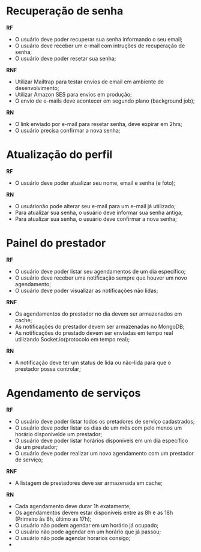 # Recuperação de senha

**RF**

- O usuário deve poder recuperar sua senha informando o seu email;
- O usuário deve receber um e-mail com intruções de recuperação de senha;
- O usuário deve poder resetar sua senha;

**RNF**

- Utilizar Mailtrap para testar envios de email em ambiente de desenvolvimento;
- Utilizar Amazon SES para envios em produção;
- O envio de e-mails deve acontecer em segundo plano (background job);

**RN**

- O link enviado por e-mail para resetar senha, deve expirar em 2hrs;
- O usuário precisa confirmar a nova senha;

# Atualização do perfil

**RF**

- O usuário deve poder atualizar seu nome, email e senha (e foto);

**RN**

- O usuárionão pode alterar seu e-mail para um e-mail já utilizado;
- Para atualizar sua senha, o usuário deve informar sua senha antiga;
- Para atualizar sua senha, o usuário deve confirmar a nova senha;

# Painel do prestador

**RF**

- O usuário deve poder listar seu agendamentos de um dia específico;
- O usuário deve receber uma notificação sempre que houver um novo agendamento;
- O usuário deve poder visualizar as notificações não lidas;

**RNF**

- Os agendamentos do prestador no dia devem ser armazenados em cache;
- As notificações do prestador devem ser armazenadas no MongoDB;
- As notificações do prestado devem ser enviadas em tempo real utilizando Socket.io(protocolo em tempo real);

**RN**

- A notificação deve ter um status de lida ou não-lida para que o prestador possa controlar;

# Agendamento de serviços

**RF**

- O usuário deve poder listar todos os pretadores de serviço cadastrados;
- O usuário deve poder listar os dias de um mês com pelo menos um horário disponívelde um prestador;
- O usuário deve poder listar horários disponíveis em um dia específico de um prestador;
- O usuário deve poder realizar um novo agendamento com um prestador de serviço;

**RNF**

- A listagem de prestadores deve ser armazenada em cache;

**RN**

- Cada agendamento deve durar 1h exatamente;
- Os agendamentos devem estar disponíveis entre as 8h e as 18h (Primeiro às 8h, último as 17h);
- O usuário não podem agendar em um horário já ocupado;
- O usuário não pode agendar em um horário que já passou;
- O usuário não pode agendar horarios consigo;
- 
